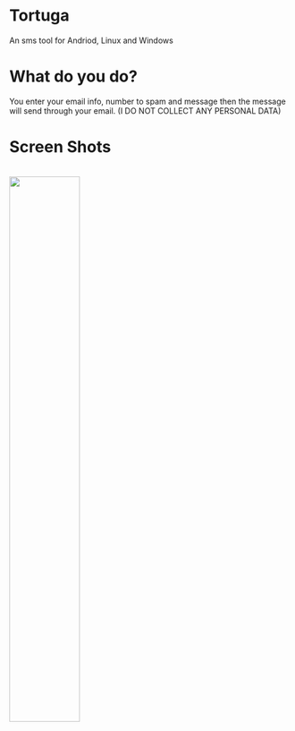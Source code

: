 # Tortuga
An sms tool for Andriod, Linux and Windows

# What do you do?
You enter your email info, number to spam and message then the message will send through your email. 
(I DO NOT COLLECT ANY PERSONAL DATA)

# Screen Shots
<br><img src="https://i.imgur.com/Ocj7HN3.png" width="50%"></img>
